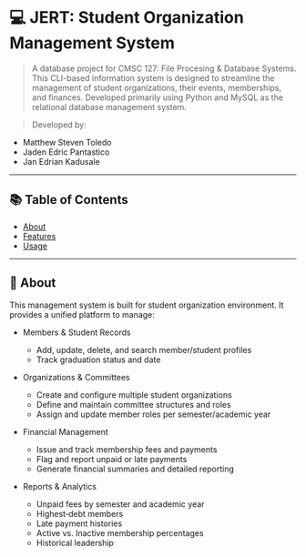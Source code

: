 # 💻 JERT: Student Organization Management System

> A database project for CMSC 127: File Procesing & Database Systems. This CLI-based information system is designed to streamline the management of student organizations, their events, memberships, and finances. Developed primarily using Python and MySQL as the relational database management system.  

> Developed by:  
- Matthew Steven Toledo  
- Jaden Edric Pantastico  
- Jan Edrian Kadusale  

---

## 📚 Table of Contents

- [About](#-about)  
- [Features](#-features)  
- [Usage](#-usage)  

---


## 📖 About

This management system is built for student organization environment. It provides a unified platform to manage:  

- Members & Student Records  
    - Add, update, delete, and search member/student profiles  
    - Track graduation status and date  
- Organizations & Committees  
    - Create and configure multiple student organizations  
    - Define and maintain committee structures and roles  
    - Assign and update member roles per semester/academic year  
- Financial Management  
    - Issue and track membership fees and payments  
    - Flag and report unpaid or late payments  
    - Generate financial summaries and detailed reporting  

- Reports & Analytics  
    - Unpaid fees by semester and academic year  
    - Highest‑debt members  
    - Late payment histories  
    - Active vs. Inactive membership percentages  
    - Historical leadership  